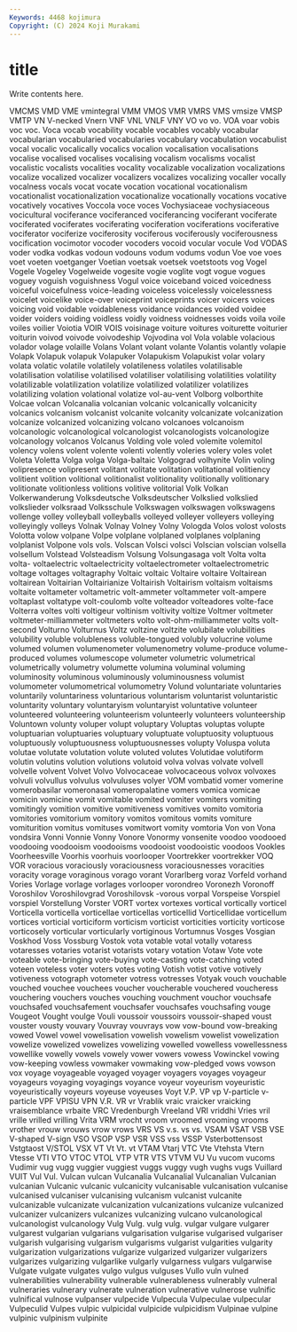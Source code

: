 ```yaml
---
Keywords: 4468 kojimura
Copyright: (C) 2024 Koji Murakami
---
```


# title

Write contents here.



VMCMS VMD VME vmintegral
VMM VMOS VMR VMRS VMS vmsize VMSP VMTP VN V-necked
Vnern VNF VNL VNLF VNY VO vo vo. VOA voar
vobis voc voc. Voca vocab vocability vocable vocables vocably vocabular
vocabularian vocabularied vocabularies vocabulary vocabulation vocabulist vocal vocalic vocalically vocalics
vocalion vocalisation vocalisations vocalise vocalised vocalises vocalising vocalism vocalisms vocalist
vocalistic vocalists vocalities vocality vocalizable vocalization vocalizations vocalize vocalized vocalizer
vocalizers vocalizes vocalizing vocaller vocally vocalness vocals vocat vocate vocation
vocational vocationalism vocationalist vocationalization vocationalize vocationally vocations vocative vocatively vocatives
Voccola voce voces Vochysiaceae vochysiaceous vocicultural vociferance vociferanced vociferancing vociferant
vociferate vociferated vociferates vociferating vociferation vociferations vociferative vociferator vociferize vociferosity
vociferous vociferously vociferousness vocification vocimotor vocoder vocoders vocoid vocular vocule
Vod VODAS voder vodka vodkas vodoun vodouns vodum vodums vodun
Voe voe voes voet voeten voetganger Voetian voetsak voetsek voetstoots
vog Vogel Vogele Vogeley Vogelweide vogesite vogie voglite vogt vogue
vogues voguey voguish voguishness Vogul voice voiceband voiced voicedness voiceful
voicefulness voice-leading voiceless voicelessly voicelessness voicelet voicelike voice-over voiceprint voiceprints
voicer voicers voices voicing void voidable voidableness voidance voidances voided
voidee voider voiders voiding voidless voidly voidness voidnesses voids voila
voile voiles voilier Voiotia VOIR VOIS voisinage voiture voitures voiturette
voiturier voiturin voivod voivode voivodeship Vojvodina vol Vola volable volacious
volador volage volaille Volans Volant volant volante Volantis volantly volapie
Volapk Volapuk volapuk Volapuker Volapukism Volapukist volar volary volata volatic
volatile volatilely volatileness volatiles volatilisable volatilisation volatilise volatilised volatiliser volatilising
volatilities volatility volatilizable volatilization volatilize volatilized volatilizer volatilizes volatilizing volation
volational volatize vol-au-vent Volborg volborthite Volcae volcan Volcanalia volcanian volcanic
volcanically volcanicity volcanics volcanism volcanist volcanite volcanity volcanizate volcanization volcanize
volcanized volcanizing volcano volcanoes volcanoism volcanologic volcanological volcanologist volcanologists volcanologize
volcanology volcanos Volcanus Volding vole voled volemite volemitol volency volens
volent volente volenti volently voleries volery voles volet Voleta Voletta
Volga volga Volga-baltaic Volgograd volhynite Volin voling volipresence volipresent volitant
volitate volitation volitational volitiency volitient volition volitional volitionalist volitionality volitionally
volitionary volitionate volitionless volitions volitive volitorial Volk Volkan Volkerwanderung Volksdeutsche
Volksdeutscher Volkslied volkslied volkslieder volksraad Volksschule Volkswagen volkswagen volkswagens vollenge
volley volleyball volleyballs volleyed volleyer volleyers volleying volleyingly volleys Volnak
Volnay Volney Volny Vologda Volos volost volosts Volotta volow volpane
Volpe volplane volplaned volplanes volplaning volplanist Volpone vols vols. Volscan
Volsci volsci Volscian volscian volsella volsellum Volstead Volsteadism Volsung Volsungasaga
volt Volta volta volta- voltaelectric voltaelectricity voltaelectrometer voltaelectrometric voltage voltages
voltagraphy Voltaic voltaic Voltaire voltaire Voltairean voltairean Voltairian Voltairianize Voltairish
Voltairism voltaism voltaisms voltaite voltameter voltametric volt-ammeter voltammeter volt-ampere voltaplast
voltatype volt-coulomb volte volteador volteadores volte-face Volterra voltes volti voltigeur
voltinism voltivity voltize Voltmer voltmeter voltmeter-milliammeter voltmeters volto volt-ohm-milliammeter volts
volt-second Volturno Volturnus Voltz voltzine voltzite volubilate volubilities volubility voluble
volubleness voluble-tongued volubly volucrine volume volumed volumen volumenometer volumenometry volume-produce
volume-produced volumes volumescope volumeter volumetric volumetrical volumetrically volumetry volumette volumina
voluminal voluming voluminosity voluminous voluminously voluminousness volumist volumometer volumometrical volumometry
Volund voluntariate voluntaries voluntarily voluntariness voluntarious voluntarism voluntarist voluntaristic voluntarity
voluntary voluntaryism voluntaryist voluntative volunteer volunteered volunteering volunteerism volunteerly volunteers
volunteership Voluntown volunty voluper volupt voluptary Voluptas voluptas volupte voluptuarian
voluptuaries voluptuary voluptuate voluptuosity voluptuous voluptuously voluptuousness voluptuousnesses volupty Voluspa
voluta volutae volutate volutation volute voluted volutes Volutidae volutiform volutin
volutins volution volutions volutoid volva volvas volvate volvell volvelle volvent
Volvet Volvo Volvocaceae volvocaceous volvox volvoxes volvuli volvullus volvulus volvuluses
volyer VOM vombatid vomer vomerine vomerobasilar vomeronasal vomeropalatine vomers vomica
vomicae vomicin vomicine vomit vomitable vomited vomiter vomiters vomiting vomitingly
vomition vomitive vomitiveness vomitives vomito vomitoria vomitories vomitorium vomitory vomitos
vomitous vomits vomiture vomiturition vomitus vomituses vomitwort vomity vomtoria Von
von Vona vondsira Vonni Vonnie Vonny Vonore Vonormy vonsenite voodoo
voodooed voodooing voodooism voodooisms voodooist voodooistic voodoos Vookles Voorheesville Voorhis
voorhuis voorlooper Voortrekker voortrekker VOQ VOR voracious voraciously voraciousness voraciousnesses
voracities voracity vorage voraginous vorago vorant Vorarlberg voraz Vorfeld vorhand
Vories Vorlage vorlage vorlages vorlooper vorondreo Voronezh Voronoff Voroshilov Voroshilovgrad
Voroshilovsk -vorous vorpal Vorspeise Vorspiel vorspiel Vorstellung Vorster VORT vortex
vortexes vortical vortically vorticel Vorticella vorticella vorticellae vorticellas vorticellid Vorticellidae
vorticellum vortices vorticial vorticiform vorticism vorticist vorticities vorticity vorticose vorticosely
vorticular vorticularly vortiginous Vortumnus Vosges Vosgian Voskhod Voss Vossburg Vostok
vota votable votal votally votaress votaresses votaries votarist votarists votary
votation Votaw Vote vote voteable vote-bringing vote-buying vote-casting vote-catching voted
voteen voteless voter voters votes voting Votish votist votive votively
votiveness votograph votometer votress votresses Votyak vouch vouchable vouched vouchee
vouchees voucher voucherable vouchered voucheress vouchering vouchers vouches vouching vouchment
vouchor vouchsafe vouchsafed vouchsafement vouchsafer vouchsafes vouchsafing vouge Vougeot Vought
voulge Vouli voussoir voussoirs voussoir-shaped voust vouster vousty vouvary Vouvray
vouvrays vow vow-bound vow-breaking vowed Vowel vowel vowelisation vowelish vowelism
vowelist vowelization vowelize vowelized vowelizes vowelizing vowelled vowelless vowellessness vowellike
vowelly vowels vowely vower vowers vowess Vowinckel vowing vow-keeping vowless
vowmaker vowmaking vow-pledged vows vowson vox voyage voyageable voyaged voyager
voyagers voyages voyageur voyageurs voyaging voyagings voyance voyeur voyeurism voyeuristic
voyeuristically voyeurs voyeuse voyeuses Voyt V.P. VP vp V-particle v-particle
VPF VPISU VPN V.R. VR vr Vrablik vraic vraicker vraicking
vraisemblance vrbaite VRC Vredenburgh Vreeland VRI vriddhi Vries vril vrille
vrilled vrilling Vrita VRM vrocht vroom vroomed vrooming vrooms vrother
vrouw vrouws vrow vrows VRS VS v.s. vs vs. VSAM
VSAT VSB VSE V-shaped V-sign VSO VSOP VSP VSR VSS
vss VSSP Vsterbottensost Vstgtaost V/STOL VSX VT Vt Vt. vt
VTAM Vtarj VTC Vte Vtehsta Vtern Vtesse VTI VTO VTOC
VTOL VTP VTR VTS VTVM VU Vu vucom vucoms Vudimir
vug vugg vuggier vuggiest vuggs vuggy vugh vughs vugs Vuillard
VUIT Vul Vul. Vulcan vulcan Vulcanalia Vulcanalial Vulcanalian Vulcanian vulcanian
Vulcanic vulcanic vulcanicity vulcanisable vulcanisation vulcanise vulcanised vulcaniser vulcanising vulcanism
vulcanist vulcanite vulcanizable vulcanizate vulcanization vulcanizations vulcanize vulcanized vulcanizer vulcanizers
vulcanizes vulcanizing vulcano vulcanological vulcanologist vulcanology Vulg Vulg. vulg vulg.
vulgar vulgare vulgarer vulgarest vulgarian vulgarians vulgarisation vulgarise vulgarised vulgariser
vulgarish vulgarising vulgarism vulgarisms vulgarist vulgarities vulgarity vulgarization vulgarizations vulgarize
vulgarized vulgarizer vulgarizers vulgarizes vulgarizing vulgarlike vulgarly vulgarness vulgars vulgarwise
Vulgate vulgate vulgates vulgo vulgus vulguses Vullo vuln vulned vulnerabilities
vulnerability vulnerable vulnerableness vulnerably vulneral vulneraries vulnerary vulnerate vulneration vulnerative
vulnerose vulnific vulnifical vulnose vulpanser vulpecide Vulpecula Vulpeculae vulpecular Vulpeculid
Vulpes vulpic vulpicidal vulpicide vulpicidism Vulpinae vulpine vulpinic vulpinism vulpinite

